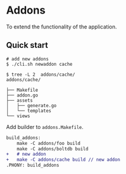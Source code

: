 # Addons

To extend the functionality of the application.

## Quick start

```shell
# add new addons
$ ./cli.sh newaddon cache

$ tree -L 2  addons/cache/
addons/cache/
```

```
├── Makefile
├── addon.go
├── assets
│   ├── generate.go
│   └── templates
└── views
```

Add builder to `addons.Makefile`.

``` diff
build_addons:
	make -C addons/foo build
	make -C addons/boltdb build
+   # new addon
+   make -C addons/cache build // new addon
.PHONY: build_addons
```